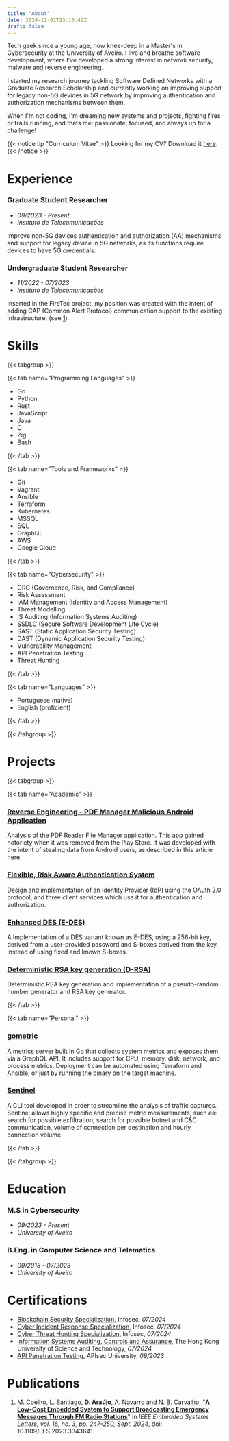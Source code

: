 ```yaml
---
title: "About"
date: 2024-11-01T23:16:42Z
draft: false
---
```


Tech geek since a young age, now knee-deep in a Master's in Cybersecurity at the University of Aveiro. I live and breathe software development, where I've developed a strong interest in network security, malware and reverse engineering.

I started my research journey tackling Software Defined Networks with a Graduate Research Scholarship and currently working on improving support for legacy non-5G devices in 5G network by improving authentication and authorization mechanisms between them.

When I'm not coding, I'm dreaming new systems and projects, fighting fires or trails running, and thats me: passionate, focused, and always up for a challenge!

{{< notice tip "Curriculum Vitae" >}} Looking for my CV? Download it [here](/cv/davidjosearaujo.pdf). {{< /notice >}}

# Experience

### Graduate Student Researcher

-   _09/2023 - Present_
-   _Instituto de Telecomunicações_

Improve non-5G devices authentication and authorization (AA) mechanisms and support for legacy device in 5G networks, as its functions require devices to have 5G credentials.

### Undergraduate Student Researcher

-   _11/2022 - 07/2023_
-   _Instituto de Telecomunicações_

Inserted in the FireTec project, my position was created with the intent of adding CAP (Common Alert Protocol) communication support to the existing infrastructure. (see [1](#publications))

# Skills

{{< tabgroup >}}

{{< tab name="Programming Languages" >}}

-   Go
-   Python
-   Rust
-   JavaScript
-   Java
-   C
-   Zig
-   Bash

{{< /tab >}}

{{< tab name="Tools and Frameworks" >}}

-   Git
-   Vagrant
-   Ansible
-   Terraform
-   Kubernetes
-   MSSQL
-   SQL
-   GraphQL
-   AWS
-   Google Cloud

{{< /tab >}}

{{< tab name="Cybersecurity" >}}

-   GRC (Governance, Risk, and Compliance)
-   Risk Assessment
-   IAM Management (Identity and Access Management)
-   Threat Modelling
-   IS Auditing (Information Systems Auditing)
-   SSDLC (Secure Software Development Life Cycle)
-   SAST (Static Application Security Testing)
-   DAST (Dynamic Application Security Testing)
-   Vulnerability Management
-   API Penetration Testing
-   Threat Hunting

{{< /tab >}}

{{< tab name="Languages" >}}

-   Portuguese (native)
-   English (proficient)

{{< /tab >}}

{{< /tabgroup >}}

# Projects

{{< tabgroup >}}

{{< tab name="Academic" >}}

### [Reverse Engineering - PDF Manager Malicious Android Application](https://github.com/davidjosearaujo/re-android-reversing)

Analysis of the PDF Reader File Manager application. This app gained notoriety when it was removed from the Play Store. It was developed with the intent of stealing data from Android users, as described in this article [here](https://www.tomsguide.com/computing/malware-adware/these-malicious-android-malware-apps-were-downloaded-150000-times-from-the-play-store-delete-them-right-now).

### [Flexible, Risk Aware Authentication System](https://github.com/davidjosearaujo/iaa-idp-client)

Design and implementation of an Identity Provider (IdP) using the OAuth 2.0 protocol, and three client services which use it for authentication and authorization.

### [Enhanced DES (E-DES)](https://github.com/davidjosearaujo/e-des)

A Implementation of a DES variant known as E-DES, using a 256-bit key, derived from a user-provided password and S-boxes derived from the key, instead of using fixed and known S-boxes.

### [Deterministic RSA key generation (D-RSA)](https://github.com/davidjosearaujo/d-rsa)

Deterministic RSA key generation and implementation of a pseudo-random number generator and RSA key generator.

{{< /tab >}}

{{< tab name="Personal" >}}

### [gometric](https://github.com/davidjosearaujo/gometric)

A metrics server built in Go that collects system metrics and exposes them via a GraphQL API. It includes support for CPU, memory, disk, network, and process metrics. Deployment can be automated using Terraform and Ansible, or just by running the binary on the target machine.

### [Sentinel](https://github.com/davidjosearaujo/sentinel-analysis)

A CLI tool developed in order to streamline the analysis of traffic captures. Sentinel allows highly specific and precise metric measurements, such as: search for possible exfiltration, search for possible botnet and C&C communication, volume of connection per destination and hourly connection volume.

{{< /tab >}}

{{< /tabgroup >}}

# Education

### M.S in Cybersecurity
-   _09/2023 - Present_
-   _University of Aveiro_

### B.Eng. in Computer Science and Telematics
-   _09/2018 - 07/2023_
-   _University of Aveiro_

# Certifications

-   [Blockchain Security Specialization](/certs/CourseraNMX6WKFXNYKR.pdf), Infosec, _07/2024_
-   [Cyber Incident Response Specialization](/certs/Coursera7CL0EQLMTS79.pdf), Infosec, _07/2024_
-   [Cyber Threat Hunting Specialization](/certs/CourseraGP6GYOUBL8LV.pdf), Infosec, _07/2024_
-   [Information Systems Auditing, Controls and Assurance](/certs/CourseraW3NSAL9PD4YW.pdf), The Hong Kong University of Science and Technology, _07/2024_
-   [API Penetration Testing](/certs/APIsecCourseCertificate20230928-28-qgr8sq.pdf), APIsec University, _09/2023_

# Publications

1. M. Coelho, L. Santiago, **D. Araújo**, A. Navarro and N. B. Carvalho, "[**A Low-Cost Embedded System to Support Broadcasting Emergency Messages Through FM Radio Stations**](https://ieeexplore.ieee.org/document/10361555)" in _IEEE Embedded Systems Letters, vol. 16, no. 3, pp. 247-250, Sept. 2024_, doi: 10.1109/LES.2023.3343641.
